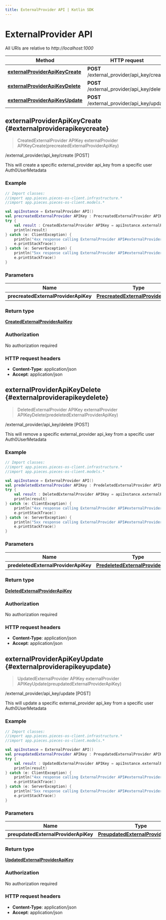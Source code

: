 ```yaml
---
title: ExternalProvider API | Kotlin SDK
---
```


# ExternalProvider API

All URIs are relative to *http://localhost:1000*

Method | HTTP request | Description
------------- | ------------- | -------------
[**externalProviderApiKeyCreate**](#externalproviderapikeycreate) | **POST** /external_provider/api_key/create | /external_provider/api_key/create [POST]
[**externalProviderApiKeyDelete**](#externalproviderapikeydelete) | **POST** /external_provider/api_key/delete | /external_provider/api_key/delete [POST]
[**externalProviderApiKeyUpdate**](#externalproviderapikeyupdate) | **POST** /external_provider/api_key/update | /external_provider/api_key/update [POST]


## **externalProviderApiKeyCreate** {#externalproviderapikeycreate}
> CreatedExternalProvider APIKey externalProvider APIKeyCreate(precreatedExternalProviderApiKey)

/external_provider/api_key/create [POST]

This will create a specific external_provider api_key from a specific user Auth0UserMetadata

### Example
```kotlin
// Import classes:
//import app.pieces.pieces-os-client.infrastructure.*
//import app.pieces.pieces-os-client.models.*

val apiInstance = ExternalProvider API()
val precreatedExternalProvider APIKey : PrecreatedExternalProvider APIKey =  // PrecreatedExternalProvider APIKey | 
try {
    val result : CreatedExternalProvider APIKey = apiInstance.externalProviderApiKeyCreate(precreatedExternalProviderApiKey)
    println(result)
} catch (e: ClientException) {
    println("4xx response calling ExternalProvider API#externalProviderApiKeyCreate")
    e.printStackTrace()
} catch (e: ServerException) {
    println("5xx response calling ExternalProvider API#externalProviderApiKeyCreate")
    e.printStackTrace()
}
```

### Parameters

Name | Type | Description  | Notes
------------- | ------------- | ------------- | -------------
 **precreatedExternalProviderApiKey** | [**PrecreatedExternalProviderApiKey**](PrecreatedExternalProviderApiKey)|  | [optional]

### Return type

[**CreatedExternalProviderApiKey**](CreatedExternalProviderApiKey)

### Authorization

No authorization required

### HTTP request headers

 - **Content-Type**: application/json
 - **Accept**: application/json

## **externalProviderApiKeyDelete** {#externalproviderapikeydelete}
> DeletedExternalProvider APIKey externalProvider APIKeyDelete(predeletedExternalProviderApiKey)

/external_provider/api_key/delete [POST]

This will remove a specific external_provider api_key from a specific user Auth0UserMetadata

### Example
```kotlin
// Import classes:
//import app.pieces.pieces-os-client.infrastructure.*
//import app.pieces.pieces-os-client.models.*

val apiInstance = ExternalProvider API()
val predeletedExternalProvider APIKey : PredeletedExternalProvider APIKey =  // PredeletedExternalProvider APIKey | 
try {
    val result : DeletedExternalProvider APIKey = apiInstance.externalProviderApiKeyDelete(predeletedExternalProviderApiKey)
    println(result)
} catch (e: ClientException) {
    println("4xx response calling ExternalProvider API#externalProviderApiKeyDelete")
    e.printStackTrace()
} catch (e: ServerException) {
    println("5xx response calling ExternalProvider API#externalProviderApiKeyDelete")
    e.printStackTrace()
}
```

### Parameters

Name | Type | Description  | Notes
------------- | ------------- | ------------- | -------------
 **predeletedExternalProviderApiKey** | [**PredeletedExternalProviderApiKey**](PredeletedExternalProviderApiKey)|  | [optional]

### Return type

[**DeletedExternalProviderApiKey**](DeletedExternalProviderApiKey)

### Authorization

No authorization required

### HTTP request headers

 - **Content-Type**: application/json
 - **Accept**: application/json

## **externalProviderApiKeyUpdate** {#externalproviderapikeyupdate}
> UpdatedExternalProvider APIKey externalProvider APIKeyUpdate(preupdatedExternalProviderApiKey)

/external_provider/api_key/update [POST]

This will update a specific external_provider api_key from a specific user Auth0UserMetadata

### Example
```kotlin
// Import classes:
//import app.pieces.pieces-os-client.infrastructure.*
//import app.pieces.pieces-os-client.models.*

val apiInstance = ExternalProvider API()
val preupdatedExternalProvider APIKey : PreupdatedExternalProvider APIKey =  // PreupdatedExternalProvider APIKey | 
try {
    val result : UpdatedExternalProvider APIKey = apiInstance.externalProviderApiKeyUpdate(preupdatedExternalProviderApiKey)
    println(result)
} catch (e: ClientException) {
    println("4xx response calling ExternalProvider API#externalProviderApiKeyUpdate")
    e.printStackTrace()
} catch (e: ServerException) {
    println("5xx response calling ExternalProvider API#externalProviderApiKeyUpdate")
    e.printStackTrace()
}
```

### Parameters

Name | Type | Description  | Notes
------------- | ------------- | ------------- | -------------
 **preupdatedExternalProviderApiKey** | [**PreupdatedExternalProviderApiKey**](PreupdatedExternalProviderApiKey)|  | [optional]

### Return type

[**UpdatedExternalProviderApiKey**](UpdatedExternalProviderApiKey)

### Authorization

No authorization required

### HTTP request headers

 - **Content-Type**: application/json
 - **Accept**: application/json

